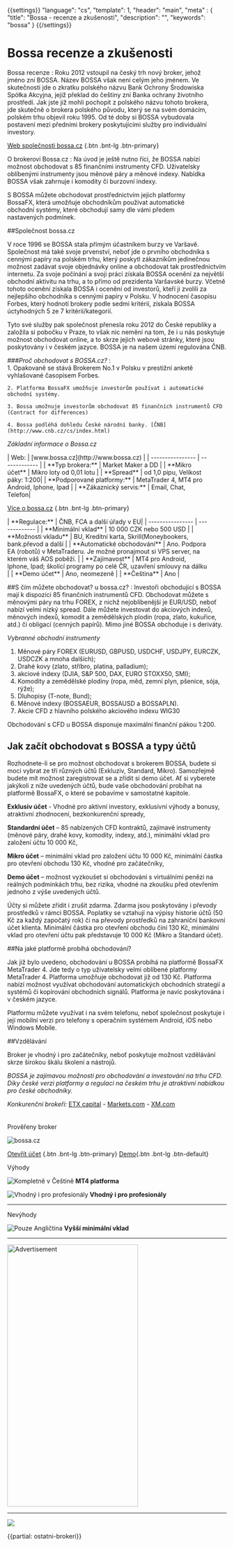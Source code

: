 {{settings}}
  "language": "cs",
  "template": 1,
  "header": "main",
  "meta" : {
    "title": "Bossa - recenze a zkušenosti",
    "description": "",
    "keywords": "bossa"
  }
{{/settings}}

<div class="row">
<div class="col-md-9" role="main" markdown="1">



# Bossa recenze a zkušenosti
<div class="row" style="width:92%">
  <div class="col-md-6" markdown="1">
Bossa recenze
:    
Roku 2012 vstoupil na český trh nový broker, jehož jméno zní BOSSA. Název BOSSA však není celým jeho jménem. Ve skutečnosti jde o zkratku polského názvu Bank Ochrony Środowiska Spółka Akcyjna, jejíž překlad do češtiny zní Banka ochrany životního prostředí. Jak jste již mohli pochopit z polského názvu tohoto brokera, jde skutečně o brokera polského původu, který se na svém domácím, polském trhu objevil roku 1995. Od té doby si BOSSA vybudovala postavení mezi předními brokery poskytujícími služby pro individuální investory.

[Web společnosti bossa.cz](http://www.bossa.cz) {.btn .bnt-lg .btn-primary}
</div>
  <div class="col-md-6" markdown="1">
O brokerovi Bossa.cz
:    
Na úvod je ještě nutno říci, že BOSSA nabízí možnost obchodovat s 85 finančními instrumenty CFD. Uživatelsky oblíbenými instrumenty jsou měnové páry a měnové indexy. Nabídka BOSSA však zahrnuje i komodity či burzovní indexy.

S BOSSA můžete obchodovat prostřednictvím jejich platformy BossaFX, která umožňuje obchodníkům používat automatické obchodní systémy, které obchodují samy dle vámi předem nastavených podmínek.


</div>
</div>

##Společnost bossa.cz

V roce 1996 se BOSSA stala přímým účastníkem burzy ve Varšavě. Společnost má také svoje prvenství, neboť jde o prvního obchodníka s cennými papíry na polském trhu, který poskytl zákazníkům jedinečnou možnost zadávat svoje objednávky online a obchodovat tak prostřednictvím internetu. Za svoje počínání a svoji práci získala BOSSA ocenění za největší obchodní aktivitu na trhu, a to přímo od prezidenta Varšavské burzy. Včetně tohoto ocenění získala BOSSA i ocenění od investorů, kteří ji zvolili za nejlepšího obchodníka s cennými papíry v Polsku. V hodnocení časopisu Forbes, který hodnotí brokery podle sedmi kritérií, získala BOSSA úctyhodných 5 ze 7 kritérií/kategorií.

Tyto své služby pak společnost přenesla roku 2012 do České republiky a založila si pobočku v Praze, to však nic nemění na tom, že i u nás poskytuje možnost obchodovat online, a to skrze jejich webové stránky, které jsou poskytovány i v českém jazyce. BOSSA je na našem území regulována ČNB.


###*Proč obchodovat s BOSSA.cz?*
:    
    1. Opakovaně se stává Brokerem No.1 v Polsku v prestižní anketě vyhlašované časopisem Forbes.

    2. Platforma BossaFX umožňuje investorům používat i automatické obchodní systémy.
    
    3. Bossa umožnuje investorům obchodovat 85 finančních instrumentů CFD (Contract for differences)

    4. Bossa podléhá dohledu České národní banky. [ČNB](http://www.cnb.cz/cs/index.html)

*Základní informace o Bossa.cz*
<div class="row" style="width:92%">
  <div class="col-md-6" markdown="1">
| Web:     |   [www.bossa.cz](http://www.bossa.cz) |
| ---------------- | ------------- |
| **Typ brokera:**   | Market Maker a DD |
| **Mikro účet** | Mikro loty od 0,01 lotu |
| **Spread** | od 1,0 pipu, Velikost páky: 1:200|
| **Podporované platformy:**  | MetaTrader 4, MT4 pro Android, Iphone, Ipad |
| **Zákaznický servis:**  | Email, Chat, Telefon|

[Více o bossa.cz](http://www.bossa.cz) {.btn .bnt-lg .btn-primary}

  </div>
  <div class="col-md-6" markdown="1">
| **Regulace:**  | ČNB, FCA a další úřady v EU|
| ---------------- | ------------- |
| **Minimální vklad**  | 10 000 CZK nebo 500 USD |
| **Možnosti vkladu**  | BU, Kreditní karta, Skrill(Moneybookers, bank.převod a další |
| **Automatické obchodování**  |  Ano. Podpora EA (robotů) v MetaTraderu. Je možné pronajmout si VPS server, na kterém váš AOS poběží. |
| **Zajímavost**  | MT4 pro Android, Iphone, Ipad; školící programy po celé ČR, uzavření smlouvy na dálku |
| **Demo účet**  | Ano, neomezeně |
| **Čeština**  | Ano |

</div>
</div>


##S čím můžete obchodovat? u bossa.cz?
:   Investoři obchodující s BOSSA mají k dispozici 85 finančních instrumentů CFD. Obchodovat můžete s měnovými páry na trhu FOREX, z nichž nejoblíbenější je EUR/USD, neboť nabízí velmi nízký spread. Dále můžete investovat do akciových indexů, měnových indexů, komodit a zemědělských plodin (ropa, zlato, kukuřice, atd.) či obligací (cenných papírů). Mimo jiné BOSSA obchoduje i s deriváty. 

*Vybranné obchodní instrumenty*

1. Měnové páry FOREX (EURUSD, GBPUSD, USDCHF, USDJPY, EURCZK, USDCZK a mnoha dalších);
2. Drahé kovy (zlato, stříbro, platina, palladium);
3. akciové indexy (DJIA, S&P 500, DAX, EURO STOXX50, SMI);
4. Komodity a zemědělské plodiny (ropa, měd, zemní plyn, pšenice, sója, rýže);
5. Dluhopisy (T-note, Bund);
6. Měnové indexy (BOSSAEUR, BOSSAUSD a BOSSAPLN).
7. Akcie CFD z hlavního polského akciového indexu WIG30

Obchodování s CFD u BOSSA disponuje maximální finanční pákou 1:200.
 
## Jak začít obchodovat s BOSSA a typy účtů

Rozhodnete-li se pro možnost obchodovat s brokerem BOSSA, budete si moci vybrat ze tří různých účtů (Exkluziv, Standard, Mikro). Samozřejmě budete mít možnost zaregistrovat se a zřídit si demo účet. Ať si vyberete jakýkoli z níže uvedených účtů, bude vaše obchodování probíhat na platformě BossaFX, o které se pobavíme v samostatné kapitole.

**Exklusiv účet** - Vhodné pro aktivní investory, exklusivní výhody a bonusy, atraktivní zhodnocení, bezkonkurenční spready,

**Standardní účet** – 85 nabízených CFD kontraktů, zajímavé instrumenty (měnové páry, drahé kovy, komodity, indexy, atd.), minimální vklad pro založení účtu 10 000 Kč,

**Mikro účet** – minimální vklad pro založení účtu 10 000 Kč, minimální částka pro otevření obchodu 130 Kč, vhodné pro začátečníky,

**Demo účet** – možnost vyzkoušet si obchodování s virtuálními penězi na reálných podmínkách trhu, bez rizika, vhodné na zkoušku před otevřením jednoho z výše uvedených účtů.

Účty si můžete zřídit i zrušit zdarma. Zdarma jsou poskytovány i převody prostředků v rámci BOSSA. Poplatky se vztahují na výpisy historie účtů (50 Kč za každý započatý rok) či na převody prostředků na zahraniční bankovní účet klienta. Minimální částka pro otevření obchodu činí 130 Kč, minimální vklad pro otevření účtu pak představuje 10 000 Kč (Mikro a Standard účet).

##Na jaké platformě probíhá obchodování?

Jak již bylo uvedeno, obchodování u BOSSA probíhá na platformě BossaFX MetaTrader 4. Jde tedy o typ uživatelsky velmi oblíbené platformy MetaTrader 4. Platforma umožňuje obchodovat již od 130 Kč. Platforma nabízí možnost využívat obchodování automatických obchodních strategií a systémů či kopírování obchodních signálů. Platforma je navíc poskytována i v českém jazyce.

Platformu můžete využívat i na svém telefonu, neboť společnost poskytuje i její mobilní verzi pro telefony s operačním systémem Android, iOS nebo Windows Mobile.




##Vzdělávání

Broker je vhodný i pro začátečníky, neboť poskytuje možnost vzdělávání skrze širokou škálu školení a nástrojů.

*BOSSA je zajímavou možností pro obchodování a investování na trhu CFD. Díky české verzi platformy a regulaci na českém trhu je atraktivní nabídkou pro české obchodníky.*

*Konkurenční brokeři:* [ETX capital](http://www.forexsrovnavac.cz/etx-capital-zkusenosti) - [Markets.com](http://www.forexsrovnavac.cz/markets-com-recenze) - [XM.com](http://www.forexsrovnavac.cz/xm-xemarkets-com)




</div>
<div class="col-md-3" markdown="1">
<div class="well" markdown="1" style="margin-top: 2.5em">
Prověřeny broker

![bossa.cz](http://i.imgur.com/Ovf3rUQ.png)

[Otevřít účet](http://www.bossa.cz "Registrace") {.btn .bnt-lg .btn-primary} [Demo](http://www.bossa.cz "Demo účet"){.btn .bnt-lg .btn-default}

</div>
<div class="container-fluid" markdown="1">

Výhody

![Kompletně v Češtině](http://s28.postimg.org/lj87xfcyh/1402286470_1.png)     **MT4 platforma**

![Vhodný i pro profesionály](http://s28.postimg.org/lj87xfcyh/1402286470_1.png)     **Vhodný i pro profesionály**

- - -
</div>
<div class="container-fluid" markdown="1">
Nevýhody

![Pouze Angličtina](http://s16.postimg.org/kwlkxzd75/1402286495_2.png)     **Vyšší minimální vklad**


- - -
</div>


<SCRIPT language='JavaScript1.1' SRC="https://ad.doubleclick.net/ddm/adj/N8017.2070109FOREXSROVNAVAC.CZ/B9072665.122768029;sz=300x600;ord={{@timestamp}}?"></SCRIPT><NOSCRIPT><A HREF="https://ad.doubleclick.net/ddm/jump/N8017.2070109FOREXSROVNAVAC.CZ/B9072665.122768029;sz=300x600;ord={{@timestamp}}?"><IMG SRC="https://ad.doubleclick.net/ddm/ad/N8017.2070109FOREXSROVNAVAC.CZ/B9072665.122768029;sz=300x600;ord={{@timestamp}}?" BORDER=0 WIDTH=300 HEIGHT=600 ALT="Advertisement"></A></NOSCRIPT>

<div class="container-fluid" markdown="1">

- - -
<a href="http://blog.forexsrovnavac.cz/xm.com" alt="Demo účet" target="_blank">
 <img src="http://blog.forexsrovnavac.cz/wp-content/uploads/2014/10/informace.png" width="" height=""/>

</a>

</div>
</div>
</div>

{{partial: ostatni-brokeri}}